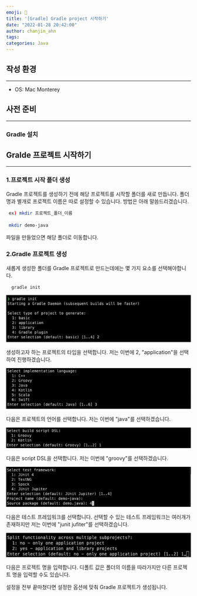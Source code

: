 ```yaml
---
emoji: 👻
title: '[Gradle] Gradle project 시작하기'
date: "2022-01-28 20:42:00"
author: chanjin_ahn
tags: 
categories: Java
---
```


## 작성 환경

---

- OS: Mac Monterey

## 사전 준비

---

### Gradle 설치

## Gralde 프로젝트 시작하기

---

### 1.프로젝트 시작 폴더 생성

Gradle 프로젝트를 생성하기 전에 해당 프로젝트를 시작할 폴더를 새로 만듭니다. 폴더 명과 별개로 프로젝트 이름은 따로 설정할 수 있습니다. 방법은 아래 말씀드리겠습니다.

```bash
 ex) mkdir 프로젝트_폴더_이름
 
 mkdir demo-java
```

파일을 만들었으면 해당 폴더로 이동합니다.

### 2.Gradle 프로젝트 생성

새롭게 생성한 폴더를 Gradle 프로젝트로 만드는데에는 몇 가지 요소를 선택해야합니다.

```bash
  gradle init
```

![stat_gradle_new_project](gradle-init-1.png)

생성하고자 하는 프로젝트의 타입을 선택합니다. 저는 이번에 2, "application"을 선택하여 진행하겠습니다.

![language_select](gradle-init-2.png)

다음은 프로젝트의 언어를 선택합니다. 저는 이번에 "java"를 선택하겠습니다.

![bulid script dsl](gradle-init-3.png)

다음은 script DSL을 선택합니다. 저는 이번에 "groovy"를 선택하겠습니다.

![select_test_framwork](gradle-init-4.png)

다음은 테스트 프레임워크를 선택합니다. 선택할 수 있는 테스트 프레임워크는 여러개가 존재하지만 저는 이번에 "junit jufiter"를 선택하겠습니다.

![insert_project_name](gradle-init-5.png)

다음은 프로젝트 명을 입력합니다. 디폴트 값은 폴더의 이름을 따라가지만 다른 프로젝트 명을 입력할 수도 있습니다.

설정을 전부 끝마쳤다면 설정한 옵션에 맞춰 Gradle 프로젝트가 생성됩니다.


```toc
```